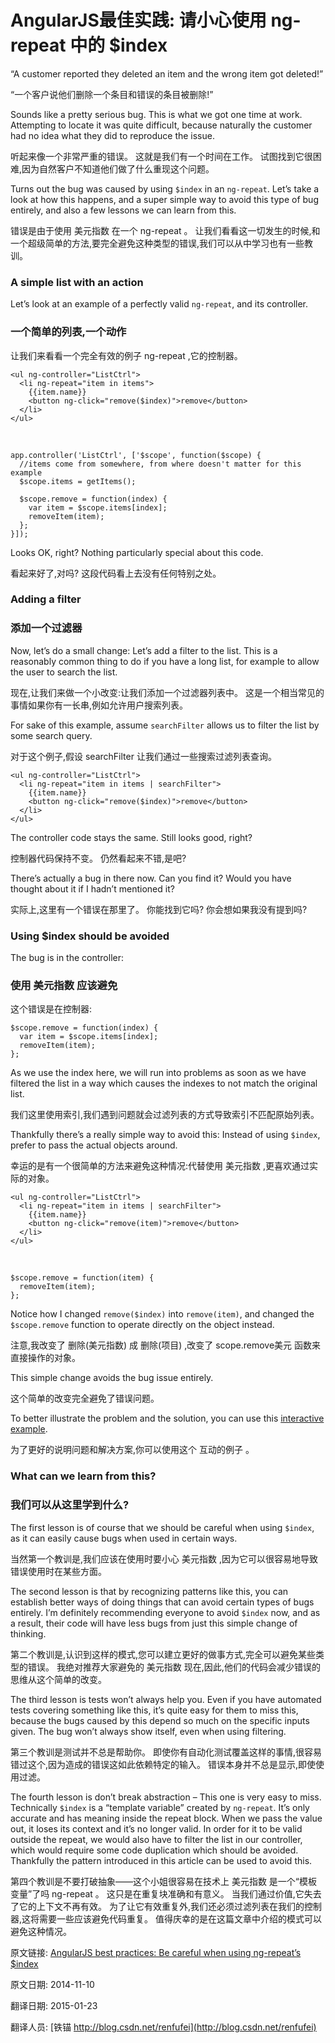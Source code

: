 # AngularJS最佳实践: 请小心使用 ng-repeat 中的 $index


“A customer reported they deleted an item and the wrong item got deleted!”

“一个客户说他们删除一个条目和错误的条目被删除!”


Sounds like a pretty serious bug. This is what we got one time at work. Attempting to locate it was quite difficult, because naturally the customer had no idea what they did to reproduce the issue.


听起来像一个非常严重的错误。 这就是我们有一个时间在工作。 试图找到它很困难,因为自然客户不知道他们做了什么重现这个问题。


Turns out the bug was caused by using `$index` in an `ng-repeat`. Let’s take a look at how this happens, and a super simple way to avoid this type of bug entirely, and also a few lessons we can learn from this.


错误是由于使用 美元指数 在一个 ng-repeat 。 让我们看看这一切发生的时候,和一个超级简单的方法,要完全避免这种类型的错误,我们可以从中学习也有一些教训。

### A simple list with an action

Let’s look at an example of a perfectly valid `ng-repeat`, and its controller.

### 一个简单的列表,一个动作

让我们来看看一个完全有效的例子 ng-repeat ,它的控制器。

	<ul ng-controller="ListCtrl">
	  <li ng-repeat="item in items">
	    {{item.name}}
	    <button ng-click="remove($index)">remove</button>
	  </li>
	</ul>

<br/>

	app.controller('ListCtrl', ['$scope', function($scope) {
	  //items come from somewhere, from where doesn't matter for this example
	  $scope.items = getItems();
	 
	  $scope.remove = function(index) {
	    var item = $scope.items[index];
	    removeItem(item);
	  };
	}]);

Looks OK, right? Nothing particularly special about this code.

看起来好了,对吗? 这段代码看上去没有任何特别之处。

### Adding a filter

### 添加一个过滤器

Now, let’s do a small change: Let’s add a filter to the list. This is a reasonably common thing to do if you have a long list, for example to allow the user to search the list.

现在,让我们来做一个小改变:让我们添加一个过滤器列表中。 这是一个相当常见的事情如果你有一长串,例如允许用户搜索列表。

For sake of this example, assume `searchFilter` allows us to filter the list by some search query.

对于这个例子,假设 searchFilter 让我们通过一些搜索过滤列表查询。

	<ul ng-controller="ListCtrl">
	  <li ng-repeat="item in items | searchFilter">
	    {{item.name}}
	    <button ng-click="remove($index)">remove</button>
	  </li>
	</ul>

The controller code stays the same. Still looks good, right?

控制器代码保持不变。 仍然看起来不错,是吧?

There’s actually a bug in there now. Can you find it? Would you have thought about it if I hadn’t mentioned it?

实际上,这里有一个错误在那里了。 你能找到它吗? 你会想如果我没有提到吗?


### Using $index should be avoided

The bug is in the controller:


### 使用 美元指数 应该避免

这个错误是在控制器:

	$scope.remove = function(index) {
	  var item = $scope.items[index];
	  removeItem(item);
	};

As we use the index here, we will run into problems as soon as we have filtered the list in a way which causes the indexes to not match the original list.


我们这里使用索引,我们遇到问题就会过滤列表的方式导致索引不匹配原始列表。



Thankfully there’s a really simple way to avoid this: Instead of using `$index`, prefer to pass the actual objects around.


幸运的是有一个很简单的方法来避免这种情况:代替使用 美元指数 ,更喜欢通过实际的对象。

	<ul ng-controller="ListCtrl">
	  <li ng-repeat="item in items | searchFilter">
	    {{item.name}}
	    <button ng-click="remove(item)">remove</button>
	  </li>
	</ul>

<br/>

	$scope.remove = function(item) {
	  removeItem(item);
	};


Notice how I changed `remove($index)` into `remove(item)`, and changed the `$scope.remove` function to operate directly on the object instead.

注意,我改变了 删除(美元指数) 成 删除(项目) ,改变了 scope.remove美元 函数来直接操作的对象。


This simple change avoids the bug issue entirely.

这个简单的改变完全避免了错误问题。


To better illustrate the problem and the solution, you can use this [interactive example](http://plnkr.co/edit/JVQ1yURgQEIrwXFoQQxl?p=preview).


为了更好的说明问题和解决方案,你可以使用这个 互动的例子 。

### What can we learn from this?

### 我们可以从这里学到什么?

The first lesson is of course that we should be careful when using `$index`, as it can easily cause bugs when used in certain ways.


当然第一个教训是,我们应该在使用时要小心 美元指数 ,因为它可以很容易地导致错误使用时在某些方面。

The second lesson is that by recognizing patterns like this, you can establish better ways of doing things that can avoid certain types of bugs entirely. I’m definitely recommending everyone to avoid `$index` now, and as a result, their code will have less bugs from just this simple change of thinking.



第二个教训是,认识到这样的模式,您可以建立更好的做事方式,完全可以避免某些类型的错误。 我绝对推荐大家避免的 美元指数 现在,因此,他们的代码会减少错误的思维从这个简单的改变。


The third lesson is tests won’t always help you. Even if you have automated tests covering something like this, it’s quite easy for them to miss this, because the bugs caused by this depend so much on the specific inputs given. The bug won’t always show itself, even when using filtering.


第三个教训是测试并不总是帮助你。 即使你有自动化测试覆盖这样的事情,很容易错过这个,因为造成的错误这如此依赖特定的输入。 错误本身并不总是显示,即使使用过滤。


The fourth lesson is don’t break abstraction – This one is very easy to miss. Technically `$index` is a “template variable” created by `ng-repeat`. It’s only accurate and has meaning inside the repeat block. When we pass the value out, it loses its context and it’s no longer valid. In order for it to be valid outside the repeat, we would also have to filter the list in our controller, which would require some code duplication which should be avoided. Thankfully the pattern introduced in this article can be used to avoid this.

第四个教训是不要打破抽象——这个小姐很容易在技术上 美元指数 是一个“模板变量”了吗 ng-repeat 。 这只是在重复块准确和有意义。 当我们通过价值,它失去了它的上下文不再有效。 为了让它有效重复外,我们还必须过滤列表在我们的控制器,这将需要一些应该避免代码重复。 值得庆幸的是在这篇文章中介绍的模式可以避免这种情况。






原文链接: [AngularJS best practices: Be careful when using ng-repeat’s $index](http://codeutopia.net/blog/2014/11/10/angularjs-best-practices-avoid-using-ng-repeats-index/)

原文日期: 2014-11-10

翻译日期: 2015-01-23

翻译人员: [铁锚 http://blog.csdn.net/renfufei](http://blog.csdn.net/renfufei)

